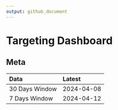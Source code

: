 ```yaml
---
output: github_document
---
```


# Targeting Dashboard



## Meta


|Data           |Latest     |
|:--------------|:----------|
|30 Days Window |2024-04-08 |
|7 Days Window  |2024-04-12 |
